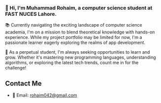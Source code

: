### 👋 Hi, I'm Muhammad Rohaim, a computer science student at FAST NUCES Lahore.

📚 Currently navigating the exciting landscape of computer science academia, I'm on a mission to blend theoretical knowledge with hands-on experience. While my project portfolio may be limited for now, I'm a passionate learner eagerly exploring the realms of app development.

🌱 As a perpetual student, I'm always seeking opportunities to learn and grow. Whether it's mastering new programming languages, understanding algorithms, or exploring the latest tech trends, count me in for the challenge!

## Contact Me
- 📧 Email: rohaim042@gmail.com
